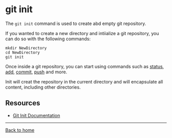 # git init

The `git init` command is used to create abd empty git repository.

If you wanted to create a new directory and intiialize a git repository, you can do so with the following commands:
```
mkdir NewDirectory
cd NewDirectory
git init
```

Once inside a git repository, you can start using commands such as
[status](./Status.md),
[add](./add.md),
[commit](./commit.md),
[push](./Push.md)
and more.

Init will creat the repository in the current directory and will encapsulate all content, including other directories.

## Resources

- [Git Init Documentation](https://git-scm.com/docs/git-init)

---

[Back to home](../README.md)